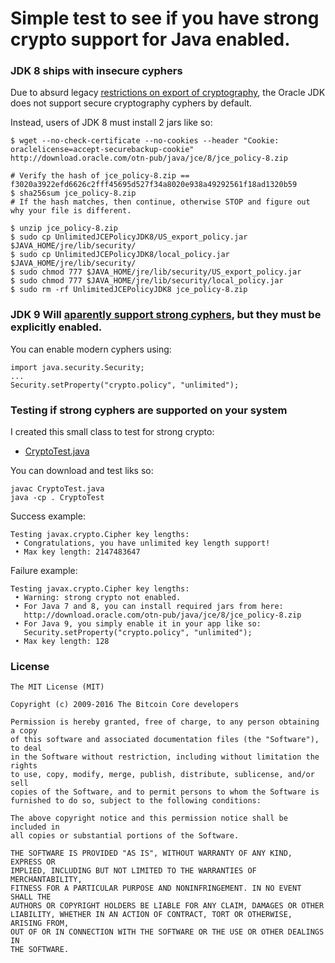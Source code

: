 # Simple test to see if you have strong crypto support for Java enabled.

### JDK 8 ships with insecure cyphers
Due to absurd legacy [restrictions on export of cryptography](https://en.wikipedia.org/wiki/Export_of_cryptography_from_the_United_States), the Oracle JDK does not support secure cryptography cyphers by default.

Instead, users of JDK 8 must install 2 jars like so:

    $ wget --no-check-certificate --no-cookies --header "Cookie: oraclelicense=accept-securebackup-cookie" http://download.oracle.com/otn-pub/java/jce/8/jce_policy-8.zip

    # Verify the hash of jce_policy-8.zip == f3020a3922efd6626c2fff45695d527f34a8020e938a49292561f18ad1320b59
    $ sha256sum jce_policy-8.zip
    # If the hash matches, then continue, otherwise STOP and figure out why your file is different.

    $ unzip jce_policy-8.zip
    $ sudo cp UnlimitedJCEPolicyJDK8/US_export_policy.jar $JAVA_HOME/jre/lib/security/
    $ sudo cp UnlimitedJCEPolicyJDK8/local_policy.jar $JAVA_HOME/jre/lib/security/
    $ sudo chmod 777 $JAVA_HOME/jre/lib/security/US_export_policy.jar
    $ sudo chmod 777 $JAVA_HOME/jre/lib/security/local_policy.jar
    $ sudo rm -rf UnlimitedJCEPolicyJDK8 jce_policy-8.zip

### JDK 9 Will [aparently support strong cyphers](http://stackoverflow.com/a/39872144/1117929), but they must be explicitly enabled.

You can enable modern cyphers using:

    import java.security.Security;
    ...
    Security.setProperty("crypto.policy", "unlimited");

### Testing if strong cyphers are supported on your system
I created this small class to test for strong crypto:

* [CryptoTest.java](CryptoTest.java)

You can download and test liks so:

    javac CryptoTest.java
    java -cp . CryptoTest

Success example:

    Testing javax.crypto.Cipher key lengths:
     • Congratulations, you have unlimited key length support!
     • Max key length: 2147483647

Failure example:

    Testing javax.crypto.Cipher key lengths:
     • Warning: strong crypto not enabled.
     • For Java 7 and 8, you can install required jars from here:
       http://download.oracle.com/otn-pub/java/jce/8/jce_policy-8.zip
     • For Java 9, you simply enable it in your app like so:
       Security.setProperty("crypto.policy", "unlimited");
     • Max key length: 128

### License

    The MIT License (MIT)

    Copyright (c) 2009-2016 The Bitcoin Core developers

    Permission is hereby granted, free of charge, to any person obtaining a copy
    of this software and associated documentation files (the "Software"), to deal
    in the Software without restriction, including without limitation the rights
    to use, copy, modify, merge, publish, distribute, sublicense, and/or sell
    copies of the Software, and to permit persons to whom the Software is
    furnished to do so, subject to the following conditions:

    The above copyright notice and this permission notice shall be included in
    all copies or substantial portions of the Software.

    THE SOFTWARE IS PROVIDED "AS IS", WITHOUT WARRANTY OF ANY KIND, EXPRESS OR
    IMPLIED, INCLUDING BUT NOT LIMITED TO THE WARRANTIES OF MERCHANTABILITY,
    FITNESS FOR A PARTICULAR PURPOSE AND NONINFRINGEMENT. IN NO EVENT SHALL THE
    AUTHORS OR COPYRIGHT HOLDERS BE LIABLE FOR ANY CLAIM, DAMAGES OR OTHER
    LIABILITY, WHETHER IN AN ACTION OF CONTRACT, TORT OR OTHERWISE, ARISING FROM,
    OUT OF OR IN CONNECTION WITH THE SOFTWARE OR THE USE OR OTHER DEALINGS IN
    THE SOFTWARE.
